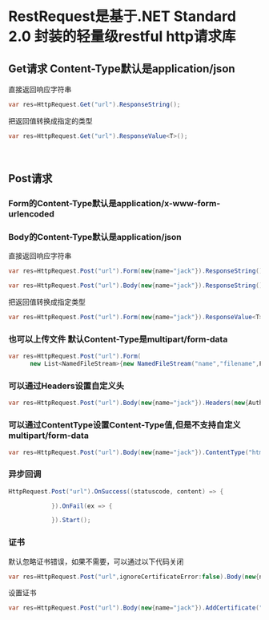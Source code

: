 # RestRequest是基于.NET Standard 2.0 封装的轻量级restful http请求库

## Get请求 Content-Type默认是application/json

直接返回响应字符串
```csharp
var res=HttpRequest.Get("url").ResponseString();
```

把返回值转换成指定的类型
```csharp
var res=HttpRequest.Get("url").ResponseValue<T>();
```
  
## Post请求 
### Form的Content-Type默认是application/x-www-form-urlencoded
### Body的Content-Type默认是application/json

直接返回响应字符串
```csharp
var res=HttpRequest.Post("url").Form(new{name="jack"}).ResponseString();

var res=HttpRequest.Post("url").Body(new{name="jack"}).ResponseString();
```
把返回值转换成指定类型
```csharp
var res=HttpRequest.Post("url").Form(new{name="jack"}).ResponseValue<T>();
```
### 也可以上传文件 默认Content-Type是multipart/form-data
```csharp
var res=HttpRequest.Post("url").Form(
      new List<NamedFileStream>{new NamedFileStream("name","filename",FileStream)}, new{name="jack"}).ResponseValue<T>();
```

### 可以通过Headers设置自定义头
```csharp
var res=HttpRequest.Post("url").Body(new{name="jack"}).Headers(new{Authorization = "Bearar token"}).ResponseString();
```

### 可以通过ContentType设置Content-Type值,但是不支持自定义multipart/form-data
```csharp
var res=HttpRequest.Post("url").Body(new{name="jack"}).ContentType("html/text").ResponseString();
```

### 异步回调
```csharp
HttpRequest.Post("url").OnSuccess((statuscode, content) => {

			}).OnFail(ex => {

			}).Start();
```

### 证书

默认忽略证书错误，如果不需要，可以通过以下代码关闭
```csharp
var res=HttpRequest.Post("url",ignoreCertificateError:false).Body(new{name="jack"}).ContentType("html/text").ResponseString();
```

设置证书
```csharp
var res=HttpRequest.Post("url").Body(new{name="jack"}).AddCertificate("","").ContentType("html/text").ResponseString();
```
